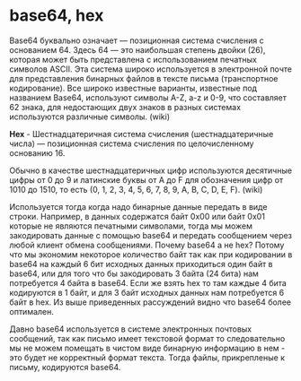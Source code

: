 

# base64, hex

Base64 буквально означает — позиционная система счисления с основанием 64.
Здесь 64 — это наибольшая степень двойки (26), которая может быть представлена с использованием печатных символов ASCII.
Эта система широко используется в электронной почте для представления бинарных файлов в тексте письма (транспортное кодирование).
Все широко известные варианты, известные под названием Base64, используют символы A-Z, a-z и 0-9, что составляет 62 знака,
для недостающих двух знаков в разных системах используются различные символы. (wiki)

**Hex** - Шестнадцатеричная система счисления (шестнадцатеричные числа) — позиционная система счисления по целочисленному основанию 16.

Обычно в качестве шестнадцатеричных цифр используются десятичные цифры от 0 до 9 и латинские буквы от A до F для обозначения цифр
от 1010 до 1510, то есть (0, 1, 2, 3, 4, 5, 6, 7, 8, 9, A, B, C, D, E, F). (wiki)

Используется тогда когда надо бинарные данные передать в виде строки. Например, в данных содержатся байт 0x00 или байт 0x01
которые не являются печатными символами, тогда мы можем закодировать данные с помощью base64 и передать сообщением 
через любой клиент обмена сообщениями. Почему base64 а не hex? Потому что мы экономим некоторое количество байт так как при
кодировании в base64 на каждый 6 бит исходных данных приходиться один байт в base64, или для того что бы закодировать 3 байта
(24 бита) нам потребуется 4 байта в base64. Если же взять hex то там каждые 4 бита кодируются в 1 байт, и для 3 байт исходных
данных нам потребуется 6 байт в hex. Из выше приведенных рассуждений видно что base64 более оптимален.

Давно base64 используется в системе электронных почтовых сообщений, так как  письмо имеет текстовой формат то следовательно
мы не можем помещать в чистом виде бинарную информацию в нем - это будет не корректный формат текста. Тогда файлы,
прикрепленые к письму, кодируются base64.
